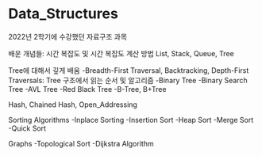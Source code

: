 # Data_Structures
2022년 2학기에 수강했던 자료구조 과목

배운 개념들:
시간 복잡도 및 시간 복잡도 계산 방법
List, Stack, Queue, Tree

Tree에 대해서 깊게 배움
-Breadth-First Traversal, Backtracking, Depth-First Traversals: Tree 구조에서 읽는 순서 및 알고리즘
-Binary Tree
-Binary Search Tree
-AVL Tree
-Red Black Tree
-B-Tree, B+Tree

Hash, Chained Hash, Open_Addressing

Sorting Algorithms
-Inplace Sorting
-Insertion Sort
-Heap Sort
-Merge Sort
-Quick Sort

Graphs
-Topological Sort
-Dijkstra Algorithm
